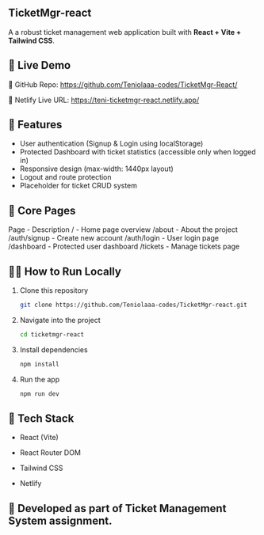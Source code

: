 ## TicketMgr-react

A a robust ticket management web application built with **React + Vite + Tailwind CSS**.

## 🚀 Live Demo

🔗 GitHub Repo: https://github.com/Teniolaaa-codes/TicketMgr-React/

🔗 Netlify Live URL: https://teni-ticketmgr-react.netlify.app/

## 🚀 Features
- User authentication (Signup & Login using localStorage)
- Protected Dashboard with ticket statistics (accessible only when logged in)
- Responsive design (max-width: 1440px layout)
- Logout and route protection
- Placeholder for ticket CRUD system


 ## 🧠 Core Pages
Page	        - Description
/	           - Home page overview
/about	      - About the project
/auth/signup -	Create new account
/auth/login	 - User login page
/dashboard	  - Protected user dashboard
/tickets	    - Manage tickets page


## 🧑‍💻 How to Run Locally
1. Clone this repository  
   ```bash
   git clone https://github.com/Teniolaaa-codes/TicketMgr-react.git

2. Navigate into the project
   ```bash
   cd ticketmgr-react


3. Install dependencies
    ```bash
    npm install


4. Run the app
    ```bash
    npm run dev

## 🧾 Tech Stack

- React (Vite)

- React Router DOM

- Tailwind CSS

- Netlify


## 🧩 Developed as part of Ticket Management System assignment.






